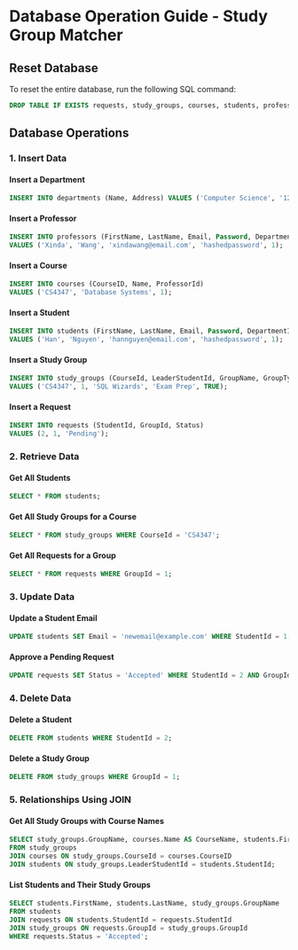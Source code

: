 # Database Operation Guide - Study Group Matcher

## Reset Database
To reset the entire database, run the following SQL command:
```sql
DROP TABLE IF EXISTS requests, study_groups, courses, students, professors, departments;
```

## Database Operations

### 1. Insert Data
#### Insert a Department
```sql
INSERT INTO departments (Name, Address) VALUES ('Computer Science', '123 University Road');
```

#### Insert a Professor
```sql
INSERT INTO professors (FirstName, LastName, Email, Password, DepartmentId)
VALUES ('Xinda', 'Wang', 'xindawang@email.com', 'hashedpassword', 1);
```

#### Insert a Course
```sql
INSERT INTO courses (CourseID, Name, ProfessorId)
VALUES ('CS4347', 'Database Systems', 1);
```

#### Insert a Student
```sql
INSERT INTO students (FirstName, LastName, Email, Password, DepartmentId)
VALUES ('Han', 'Nguyen', 'hannguyen@email.com', 'hashedpassword', 1);
```

#### Insert a Study Group
```sql
INSERT INTO study_groups (CourseId, LeaderStudentId, GroupName, GroupType, ProfessorApproval)
VALUES ('CS4347', 1, 'SQL Wizards', 'Exam Prep', TRUE);
```

#### Insert a Request
```sql
INSERT INTO requests (StudentId, GroupId, Status)
VALUES (2, 1, 'Pending');
```

### 2. Retrieve Data
#### Get All Students
```sql
SELECT * FROM students;
```

#### Get All Study Groups for a Course
```sql
SELECT * FROM study_groups WHERE CourseId = 'CS4347';
```

#### Get All Requests for a Group
```sql
SELECT * FROM requests WHERE GroupId = 1;
```

### 3. Update Data
#### Update a Student Email
```sql
UPDATE students SET Email = 'newemail@example.com' WHERE StudentId = 1;
```

#### Approve a Pending Request
```sql
UPDATE requests SET Status = 'Accepted' WHERE StudentId = 2 AND GroupId = 1;
```

### 4. Delete Data
#### Delete a Student
```sql
DELETE FROM students WHERE StudentId = 2;
```

#### Delete a Study Group
```sql
DELETE FROM study_groups WHERE GroupId = 1;
```

### 5. Relationships Using JOIN
#### Get All Study Groups with Course Names
```sql
SELECT study_groups.GroupName, courses.Name AS CourseName, students.FirstName AS Leader
FROM study_groups
JOIN courses ON study_groups.CourseId = courses.CourseID
JOIN students ON study_groups.LeaderStudentId = students.StudentId;
```

#### List Students and Their Study Groups
```sql
SELECT students.FirstName, students.LastName, study_groups.GroupName
FROM students
JOIN requests ON students.StudentId = requests.StudentId
JOIN study_groups ON requests.GroupId = study_groups.GroupId
WHERE requests.Status = 'Accepted';
```

